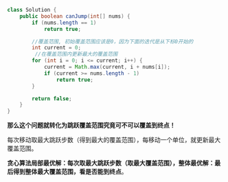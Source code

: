 ```java
class Solution {
    public boolean canJump(int[] nums) {
        if (nums.length == 1)
            return true;

        //覆盖范围, 初始覆盖范围应该是0，因为下面的迭代是从下标0开始的
        int current = 0;
         //在覆盖范围内更新最大的覆盖范围
        for (int i = 0; i <= current; i++) {
            current = Math.max(current, i + nums[i]);
            if (current >= nums.length - 1)
                return true;
        }

        return false;
    }
}
```

**那么这个问题就转化为跳跃覆盖范围究竟可不可以覆盖到终点！**

每次移动取最大跳跃步数（得到最大的覆盖范围），每移动一个单位，就更新最大覆盖范围。

**贪心算法局部最优解：每次取最大跳跃步数（取最大覆盖范围），整体最优解：最后得到整体最大覆盖范围，看是否能到终点**。